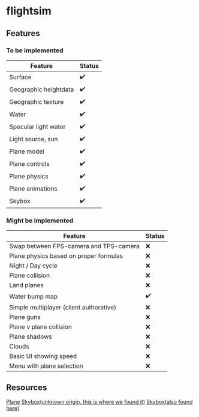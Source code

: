 # flightsim

## Features

### To be implemented

| Feature               | Status |
| --------------------- | ------ |
| Surface               | ✔️      |
| Geographic heightdata | ✔️      |
| Geographic texture    | ✔️      |
| Water                 | ✔️      |
| Specular light water  | ✔️      |
| Light source, sun     | ✔️      |
| Plane model           | ✔️      |
| Plane controls        | ✔️      |
| Plane physics         | ✔️      |
| Plane animations      | ✔️      |
| Skybox                | ✔️      |

### Might be implemented

| Feature                                 | Status |
| --------------------------------------- | ------ |
| Swap between FPS-camera and TPS-camera  | ❌      |
| Plane physics based on proper formulas  | ❌      |
| Night / Day cycle                       | ❌      |
| Plane collision                         | ❌      |
| Land planes                             | ❌      |
| Water bump map                          | ✔️      |
| Simple multiplayer (client authorative) | ❌      |
| Plane guns                              | ❌      |
| Plane v plane collision                 | ❌      |
| Plane shadows                           | ❌      |
| Clouds                                  | ❌      |
| Basic UI showing speed                  | ❌      |
| Menu with plane selection               | ❌      |

## Resources

[Plane](https://sketchfab.com/3d-models/low-poly-plane-76230052903540e9aeb46b7db35329e4)
[Skybox(unknown origin, this is where we found it)](https://www.keithlantz.net/2011/10/rendering-a-skybox-using-a-cube-map-with-opengl-and-glsl/)
[Skybox(also found here)](https://doc.babylonjs.com/divingDeeper/environment/skybox)
